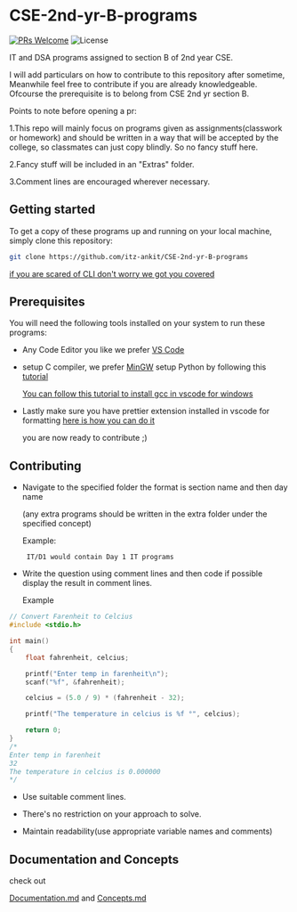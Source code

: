 # CSE-2nd-yr-B-programs

[![PRs Welcome](https://img.shields.io/badge/PRs-welcome-brightgreen.svg?style=flat-square)](https://makeapullrequest.com)
![License](https://badgen.net/github/license/micromatch/micromatch)

IT and DSA programs assigned to section B of 2nd year CSE.

I will add particulars on how to contribute to this repository after sometime, Meanwhile feel free to contribute if you are already knowledgeable.
Ofcourse the prerequisite is to belong from CSE 2nd yr section B.

Points to note before opening a pr:

1.This repo will mainly focus on programs given as assignments(classwork or homework) and should be written in a way that will be accepted by the college,
so classmates can just copy blindly. So no fancy stuff here.

2.Fancy stuff will be included in an "Extras" folder.

3.Comment lines are encouraged wherever necessary.

## Getting started

To get a copy of these programs up and running on your local machine, simply clone this repository:

```bash
git clone https://github.com/itz-ankit/CSE-2nd-yr-B-programs
```

[if you are scared of CLI don't worry we got you covered](https://www.youtube.com/watch?v=PvUexC0-D2s)

## Prerequisites

You will need the following tools installed on your system to run these programs:

- Any Code Editor you like we prefer [VS Code](https://code.visualstudio.com/download)

- setup C compiler, we prefer [MinGW](https://sourceforge.net/projects/mingw/)
  setup Python by following this [tutorial](https://youtu.be/cUAK4x_7thA?si=Qn4rZbF85UCEZxc8)

  [You can follow this tutorial to install gcc in vscode for windows](https://www.youtube.com/watch?v=Ubfgi4NoTPk)

- Lastly make sure you have prettier extension installed in vscode for formatting
  [here is how you can do it](https://www.youtube.com/watch?v=__eiQumLOEo)

  you are now ready to contribute ;)

## Contributing

- Navigate to the specified folder the format is section name and then day name

  (any extra programs should be written in the extra folder under the specified concept)

  Example:

  ```
   IT/D1 would contain Day 1 IT programs
  ```

- Write the question using comment lines and then code
  if possible display the result in comment lines.

  Example

```C
// Convert Farenheit to Celcius
#include <stdio.h>

int main()
{
    float fahrenheit, celcius;

    printf("Enter temp in farenheit\n");
    scanf("%f", &fahrenheit);

    celcius = (5.0 / 9) * (fahrenheit - 32);

    printf("The temperature in celcius is %f °", celcius);

    return 0;
}
/*
Enter temp in farenheit
32
The temperature in celcius is 0.000000
*/

```

- Use suitable comment lines.

- There's no restriction on your approach to solve.

- Maintain readability(use appropriate variable names and comments)

## Documentation and Concepts

check out

[Documentation.md](Documentation.md) and [Concepts.md]()
